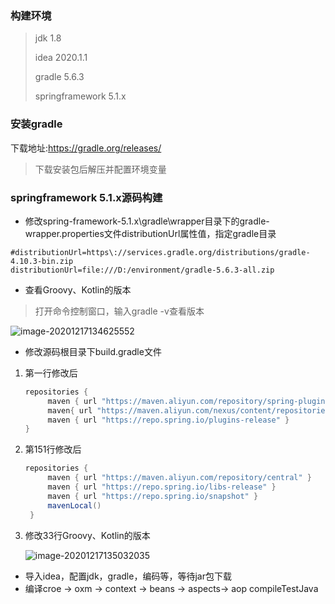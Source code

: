 ###  构建环境

> jdk 1.8
>
> idea 2020.1.1
>
> gradle 5.6.3
>
> springframework 5.1.x

###  安装gradle

下载地址:https://gradle.org/releases/

> 下载安装包后解压并配置环境变量

### springframework 5.1.x源码构建

- 修改spring-framework-5.1.x\gradle\wrapper目录下的gradle-wrapper.properties文件distributionUrl属性值，指定gradle目录

```properties
#distributionUrl=https\://services.gradle.org/distributions/gradle-4.10.3-bin.zip
distributionUrl=file:///D:/environment/gradle-5.6.3-all.zip
```

- 查看Groovy、Kotlin的版本

> 打开命令控制窗口，输入gradle -v查看版本

![image-20201217134625552](D:\Typora\images\image-20201217134625552.png)

- 修改源码根目录下build.gradle文件

1. 第一行修改后

   ```groovy
   repositories {
   		maven { url "https://maven.aliyun.com/repository/spring-plugin" }
   		maven{ url "https://maven.aliyun.com/nexus/content/repositories/spring-plugin"}
   		maven { url "https://repo.spring.io/plugins-release" }
   }
   ```

   

2. 第151行修改后

   ```groovy
   repositories {
   		maven { url "https://maven.aliyun.com/repository/central" }
   		maven { url "https://repo.spring.io/libs-release" }
   		maven { url "https://repo.spring.io/snapshot" }
   		mavenLocal()
   	}
   ```

3. 修改33行Groovy、Kotlin的版本

   ![image-20201217135032035](D:\Typora\images\image-20201217135032035.png)

   

- 导入idea，配置jdk，gradle，编码等，等待jar包下载
- 编译croe -> oxm -> context -> beans -> aspects-> aop  compileTestJava



